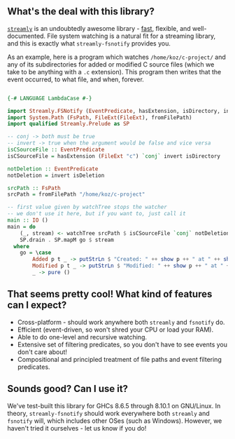 ## What's the deal with this library?

[``streamly``][1] is an undoubtedly awesome library - [fast][2], flexible, and
well-documented. File system watching is a natural fit for a streaming library,
and this is exactly what ``streamly-fsnotify`` provides you.

As an example, here is a program which watches ``/home/koz/c-project/`` and any
of its subdirectories for added or modified C source files (which we take to be
anything with a ``.c`` extension). This program then writes that the event
occurred, to what file, and when, forever.

```haskell

{-# LANGUAGE LambdaCase #-}

import Streamly.FSNotify (EventPredicate, hasExtension, isDirectory, invert, isDeletion, conj, watchTree)
import System.Path (FsPath, FileExt(FileExt), fromFilePath)
import qualified Streamly.Prelude as SP

-- conj -> both must be true
-- invert -> true when the argument would be false and vice versa
isCSourceFile :: EventPredicate
isCSourceFile = hasExtension (FileExt "c") `conj` invert isDirectory

notDeletion :: EventPredicate
notDeletion = invert isDeletion

srcPath :: FsPath
srcPath = fromFilePath "/home/koz/c-project"

-- first value given by watchTree stops the watcher
-- we don't use it here, but if you want to, just call it
main :: IO ()
main = do
    (_, stream) <- watchTree srcPath $ isCSourceFile `conj` notDeletion
    SP.drain . SP.mapM go $ stream
  where
    go = \case
        Added p t _ -> putStrLn $ "Created: " ++ show p ++ " at " ++ show t
        Modified p t _ -> putStrLn $ "Modified: " ++ show p ++ " at " ++ show t
        _ -> pure ()
```

## That seems pretty cool! What kind of features can I expect?

* Cross-platform - should work anywhere both ``streamly`` and ``fsnotify`` do.
* Efficient (event-driven, so won't shred your CPU or load your RAM).
* Able to do one-level and recursive watching.
* Extensive set of filtering predicates, so you don't have to see events you
  don't care about!
* Compositional and principled treatment of file paths and event filtering
  predicates.

## Sounds good? Can I use it?

We've test-built this library for GHCs 8.6.5 through 8.10.1 on GNU/Linux. In
theory, ``streamly-fsnotify`` should work everywhere both ``streamly`` and
``fsnotify`` will, which includes other OSes (such as Windows). However, we
haven't tried it ourselves - let us know if you do!

[1]: http://hackage.haskell.org/package/streamly
[2]: https://github.com/composewell/streaming-benchmarks
